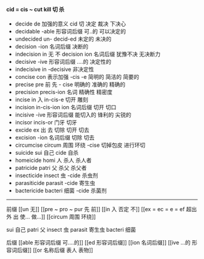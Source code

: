 #### cid = cis ~ cut kill 切 杀
- decide de 加强的意义 cid 切  决定 裁决 下决心
- decidable -able  形容词后缀 可..的  可以决定的
- undecided un- decid-ed 未定的 未决的
- decision -ion 名词后缀  决断的
- indecision in 无 不 decision  ion 名词后缀 犹豫不决 无决断力
- decisive -ive 形容词后缀 ....的  决定性的
- indecisive in -decisive 非决定性
- concise con 表示加强  -cis -e  简明的 简洁的 简要的
- precise pre 前 先 - cise 明确的 准确的 精确的
- precision precis-ion 名词  精确性 精密度
- incise in 入 in-cis-e 切开 雕刻
- incision in-cis-ion ion 名词后缀 切开 切口
- incisive -ive 形容词后缀 能切入的 锋利的 尖锐的
- incisor incis-or  门牙 切牙
- excide ex 出 去 切除 切开 切去
- excision -ion 名词后缀 切除 切去
- circumcise circum 周围  环绕 -cise 切掉包皮 进行环切
- suicide sui 自己 cide 自杀
- homeicide homi 人   杀人  杀人者
- patricide patri 父  杀父 杀父者 
- insecticide insect 虫  -cide 杀虫剂
- parasiticide parasit -cide 寄生虫
- bactericide bacteri 细菌 -cide 杀菌剂

---
前缀
[[un 无]]
[[pre  ~ pro ~ pur 先 前]]
[[in 入  否定 不]]
[[ex  = ec = e = ef 超出 外 出 使... 做...]]
[[circum 周围  环绕]]

sui 自己
patri 父
insect 虫
parasit 寄生虫
bacteri 细菌



后缀
[[able  形容词后缀 可....的]]
[[ed 形容词后缀]]
[[ion  名词后缀]]
[[ive ...的 形容词后缀]]
[[or 名称后缀 表人 表物]]

